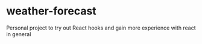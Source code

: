 # weather-forecast
Personal project to try out React hooks and gain more experience with react in general
